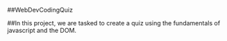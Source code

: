 ##WebDevCodingQuiz

##In this project, we are tasked to create a quiz using the fundamentals of javascript and the DOM. 
